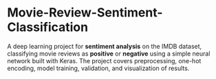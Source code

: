 # Movie-Review-Sentiment-Classification
A deep learning project for **sentiment analysis** on the IMDB dataset, classifying movie reviews as **positive** or **negative** using a simple neural network built with Keras. The project covers preprocessing, one-hot encoding, model training, validation, and visualization of results.
